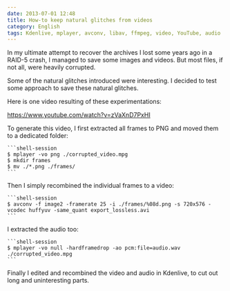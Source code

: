 ```yaml
---
date: 2013-07-01 12:48
title: How-to keep natural glitches from videos
category: English
tags: Kdenlive, mplayer, avconv, libav, ffmpeg, video, YouTube, audio
---
```


In my ultimate attempt to recover the archives I lost some years ago in a RAID-5 crash, I managed to save some images and videos. But most files, if not all, were heavily corrupted.

Some of the natural glitches introduced were interesting. I decided to test some approach to save these natural glitches.

Here is one video resulting of these experimentations:

https://www.youtube.com/watch?v=zVaXnD7PxHI

To generate this video, I first extracted all frames to PNG and moved them to a dedicated folder:

    ```shell-session
    $ mplayer -vo png ./corrupted_video.mpg
    $ mkdir frames
    $ mv ./*.png ./frames/
    ```

Then I simply recombined the individual frames to a video:

    ```shell-session
    $ avconv -f image2 -framerate 25 -i ./frames/%08d.png -s 720x576 -vcodec huffyuv -same_quant export_lossless.avi
    ```

I extracted the audio too:

    ```shell-session
    $ mplayer -vo null -hardframedrop -ao pcm:file=audio.wav ./corrupted_video.mpg
    ```

Finally I edited and recombined the video and audio in Kdenlive, to cut out long and uninteresting parts.

